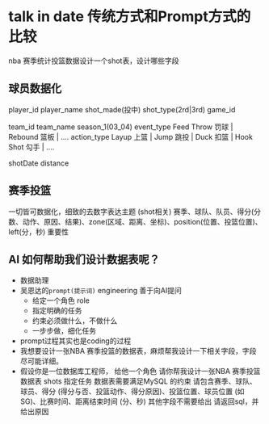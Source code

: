 # talk in date 传统方式和Prompt方式的比较

nba 赛季统计投篮数据设计一个shot表，设计哪些字段 
## 球员数据化
player_id player_name shot_made(投中) shot_type(2rd|3rd)  game_id

team_id team_name season_1(03_04) 
event_type Feed Throw 罚球 | Rebound 篮板 | ....
action_type Layup 上篮 | Jump 跳投 | Duck 扣篮 | Hook Shot 勾手 | .... 

shotDate
distance 

## 赛季投篮

一切皆可数据化，细致的去数字表达主题 (shot相关) 
赛季、球队、队员、得分(分数、动作、原因、结果)、zone(区域、距离、坐标)、position(位置、投篮位置)、left(分，秒) 重要性


## AI 如何帮助我们设计数据表呢？
- 数据助理
- 吴恩达的`prompt(提示词)` engineering 善于向AI提问
  - 给定一个角色 role
  - 指定明确的任务
  - 约束必须做什么，不做什么
  - 一步步做，细化任务
- prompt过程其实也是coding的过程 
- 我想要设计一张NBA 赛季投篮的数据表，麻烦帮我设计一下相关字段，字段尽可能详细。
- 假设你是一位数据库工程师，  给他一个角色
  请你帮我设计一张NBA 赛季投篮数据表 shots 指定任务
  数据表需要满足MySQL 的约束
  请包含赛季、球队、球员、得分 (得分与否、投篮动作、得分原因)、投篮位置、球员位置 (如SG)、比赛时间、距离结束时间 (分、秒)
  其他字段不需要给出
  请返回sql，并给出原因
